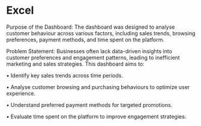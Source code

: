 # Excel
Purpose of the Dashboard:
The dashboard was designed to analyse customer behaviour across various factors, including sales trends, browsing preferences, payment methods, and time spent on the platform.

Problem Statement:
Businesses often lack data-driven insights into customer preferences and engagement patterns, leading to inefficient marketing and sales strategies. This dashboard aims to:

•	Identify key sales trends across time periods.

•	Analyse customer browsing and purchasing behaviours to optimize user experience.

•	Understand preferred payment methods for targeted promotions.

•	Evaluate time spent on the platform to improve engagement strategies.

